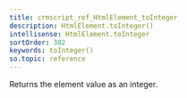 ```yaml
---
title: crmscript_ref_HtmlElement_toInteger
description: HtmlElement.toInteger()
intellisense: HtmlElement.toInteger
sortOrder: 382
keywords: toInteger()
so.topic: reference
---
```


Returns the element value as an integer.



